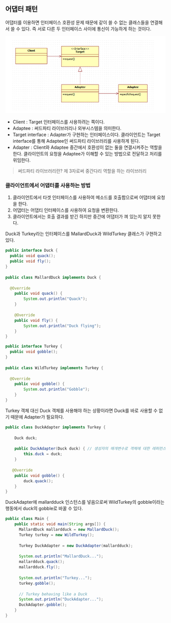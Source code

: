 ## **어댑터 패턴**

어댑터를 이용하면 인터페이스 호환성 문제 때문에 같이 쓸 수 없는 클래스들을 연결해서 쓸 수 있다. 즉 서로 다른 두 인터페이스 사이에 통신이 가능하게 하는 것이다.

![img](https://github.com/dilmah0203/TIL/blob/main/Image/Adapter.png)

- Client : Target 인터페이스를 사용하려는 쪽이다.
- Adaptee : 써드파티 라이브러리나 외부시스템을 의미한다.
- Target interface : Adapter가 구현하는 인터페이스이다. 클라이언트는 Target interface를 통해 Adaptee인 써드파티 라이브러리를 사용하게 된다.
- Adapter : Client와 Adaptee 중간에서 호환성이 없는 둘을 연결시켜주는 역할을 한다. 클라이언트의 요청을 Adaptee가 이해할 수 있는 방법으로 전달하고 처리를 위임한다.

> 써드파티 라이브러리란? 제 3자로써 중간다리 역할을 하는 라이브러리

### 클라이언트에서 어댑터를 사용하는 방법

1. 클라이언트에서 타겟 인터페이스를 사용하여 메소드를 호출함으로써 어댑터에 요청을 한다.
2. 어댑터는 어댑티 인터페이스를 사용하여 요청을 변환한다.
3. 클라이언트에서는 호출 결과를 받긴 하지만 중간에 어댑터가 껴 있는지 알지 못한다.

Duck과 Turkey라는 인터페이스를 MallardDuck과 WildTurkey 클래스가 구현하고 있다.

```java
public interface Duck {
  public void quack();
  public void fly();
}

public class MallardDuck implements Duck {

  @Override
	public void quack() {
		System.out.println("Quack");
	}
	
	@Override
	public void fly() {
		System.out.println("Duck flying");
	}
}
```

```java
public interface Turkey {
  public void gobble();
}

public class WildTurkey implements Turkey {

  @Override
	public void gobble() {
		System.out.println("Gobble");
	}
}
```

Turkey 객체 대신 Duck 객체를 사용해야 하는 상황이라면 Duck를 바로 사용할 수 없기 때문에 Adapter가 필요하다. 

```java
public class DuckAdapter implements Turkey {

	Duck duck;

	public DuckAdapter(Duck duck) { // 생성자의 매개변수로 객체에 대한 레퍼런스를 받아온다.
		this.duck = duck;
	}

   @Override
	public void gobble() {
		duck.quack();
	}
}
```

DuckAdapter에 mallardduck 인스턴스를 넣음으로써 WildTurkey의 gobble이라는 행동에서 duck의 gobble로 바꿀 수 있다.

```java
public class Main {
    public static void main(String args[]) {
      MallardDuck mallardduck = new MallardDuck();
      Turkey turkey = new WildTurkey();

      Turkey DuckAdapter = new DuckAdapter(mallardduck);

      System.out.println("MallardDuck...");
      mallardduck.quack();
      mallardduck.fly();

      System.out.println("Turkey...");
      turkey.gobble();

      // Turkey behaving like a Duck
      System.out.println("DuckAdapter...");
      DuckAdapter.gobble();
    }
}
```




